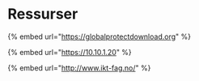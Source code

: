 # Ressurser

{% embed url="https://globalprotectdownload.org" %}

{% embed url="https://10.10.1.20" %}

{% embed url="http://www.ikt-fag.no/" %}
